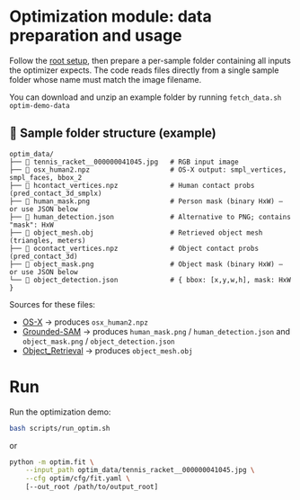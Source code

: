 # Optimization module: data preparation and usage

Follow the [root setup](../README.md), then prepare a per-sample folder containing all inputs the optimizer expects. The code reads files directly from a single sample folder whose name must match the image filename.

You can download and unzip an example folder by running `fetch_data.sh optim-demo-data`

## 📁 Sample folder structure (example)

```
optim_data/
├── 📄 tennis_racket__000000041045.jpg   # RGB input image
├── 📄 osx_human2.npz                    # OS-X output: smpl_vertices, smpl_faces, bbox_2
├── 📄 hcontact_vertices.npz             # Human contact probs (pred_contact_3d_smplx)
├── 📄 human_mask.png                    # Person mask (binary HxW) — or use JSON below
├── 📄 human_detection.json              # Alternative to PNG; contains "mask": HxW
├── 📄 object_mesh.obj                   # Retrieved object mesh (triangles, meters)
├── 📄 ocontact_vertices.npz             # Object contact probs (pred_contact_3d)
├── 📄 object_mask.png                   # Object mask (binary HxW) — or use JSON below
└── 📄 object_detection.json             # { bbox: [x,y,w,h], mask: HxW }
```

Sources for these files:
- [OS-X](https://github.com/IDEA-Research/OSX) → produces `osx_human2.npz`
- [Grounded-SAM](https://github.com/IDEA-Research/Grounded-Segment-Anything) → produces `human_mask.png` / `human_detection.json` and `object_mask.png` / `object_detection.json`
- [Object_Retrieval](https://github.com/saidwivedi/Object_Retrieval) → produces `object_mesh.obj`


# Run

Run the optimization demo:

```bash
bash scripts/run_optim.sh
```
or

```bash
python -m optim.fit \
	--input_path optim_data/tennis_racket__000000041045.jpg \
	--cfg optim/cfg/fit.yaml \
	[--out_root /path/to/output_root]
```